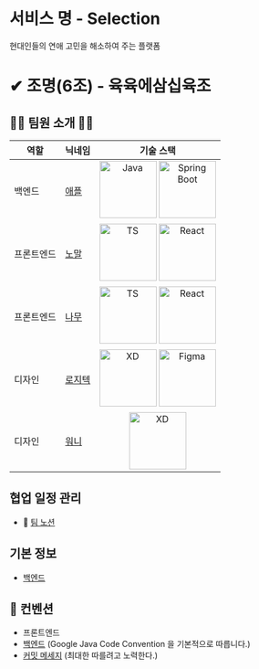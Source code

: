# 서비스 명 - Selection
현대인들의 연애 고민을 해소하여 주는 플랫폼

# ✔ 조명(6조) - 육육에삼십육조

## 👨‍💼 팀원 소개 👩‍💼

| 역할    	    | 닉네임                                |기술 스택|
|--------------|---------------------------------------|:--------:|
| 백엔드  	    | [애플](https://github.com/WonJongWoon) |<img src="https://i.imgur.com/dT20gUl.png" alt="Java" width="100px"> <img src="https://i.imgur.com/WSy08O8.png" alt="Spring Boot" width="100px"> |
| 프론트엔드 	| [노말](https://github.com/ryujeongsang)|<img src="https://i.imgur.com/C7xsSB3.png" alt="TS" width="100px"> <img src="https://i.imgur.com/HnkFUL2.png" alt="React" width="100px">|
| 프론트엔드 	| [나무](https://github.com/wooooooood)  |<img src="https://i.imgur.com/C7xsSB3.png" alt="TS" width="100px"> <img src="https://i.imgur.com/HnkFUL2.png" alt="React" width="100px">|
| 디자인   	  | [로지텍]()                             |<img src="https://i.imgur.com/hSLnAb7.png" alt="XD" width="100px"> <img src="https://i.imgur.com/crWCka7.png" alt="Figma" width="100px"> |
| 디자인   	  | [워니]()                               |<img src="https://i.imgur.com/hSLnAb7.png" alt="XD" width="100px"> |

## 협업 일정 관리
- 📕 [팀 노션](https://www.notion.so/DND-4-6-ed7064bca9be45b887a39240e27f7c2b)

## 기본 정보
- [백엔드](https://github.com/dnd-side-project/dnd-mentee-4th-6-selection/wiki/%ED%94%84%EB%A1%9C%EC%A0%9D%ED%8A%B8-%EC%95%84%ED%82%A4%ED%85%8D%EC%B3%90#back-end)

## 🧨 컨벤션
- 프론트엔드
- [백엔드](https://google.github.io/styleguide/javaguide.html) (Google Java Code Convention 을 기본적으로 따릅니다.)
- [커밋 메세지](https://meetup.toast.com/posts/106) (최대한 따를려고 노력한다.)
